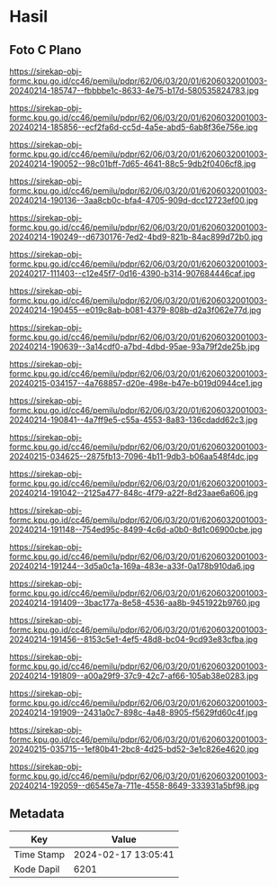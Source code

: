 # Hasil

## Foto C Plano

https://sirekap-obj-formc.kpu.go.id/cc46/pemilu/pdpr/62/06/03/20/01/6206032001003-20240214-185747--fbbbbe1c-8633-4e75-b17d-580535824783.jpg

https://sirekap-obj-formc.kpu.go.id/cc46/pemilu/pdpr/62/06/03/20/01/6206032001003-20240214-185856--ecf2fa6d-cc5d-4a5e-abd5-6ab8f36e756e.jpg

https://sirekap-obj-formc.kpu.go.id/cc46/pemilu/pdpr/62/06/03/20/01/6206032001003-20240214-190052--98c01bff-7d65-4641-88c5-9db2f0406cf8.jpg

https://sirekap-obj-formc.kpu.go.id/cc46/pemilu/pdpr/62/06/03/20/01/6206032001003-20240214-190136--3aa8cb0c-bfa4-4705-909d-dcc12723ef00.jpg

https://sirekap-obj-formc.kpu.go.id/cc46/pemilu/pdpr/62/06/03/20/01/6206032001003-20240214-190249--d6730176-7ed2-4bd9-821b-84ac899d72b0.jpg

https://sirekap-obj-formc.kpu.go.id/cc46/pemilu/pdpr/62/06/03/20/01/6206032001003-20240217-111403--c12e45f7-0d16-4390-b314-907684446caf.jpg

https://sirekap-obj-formc.kpu.go.id/cc46/pemilu/pdpr/62/06/03/20/01/6206032001003-20240214-190455--e019c8ab-b081-4379-808b-d2a3f062e77d.jpg

https://sirekap-obj-formc.kpu.go.id/cc46/pemilu/pdpr/62/06/03/20/01/6206032001003-20240214-190639--3a14cdf0-a7bd-4dbd-95ae-93a79f2de25b.jpg

https://sirekap-obj-formc.kpu.go.id/cc46/pemilu/pdpr/62/06/03/20/01/6206032001003-20240215-034157--4a768857-d20e-498e-b47e-b019d0944ce1.jpg

https://sirekap-obj-formc.kpu.go.id/cc46/pemilu/pdpr/62/06/03/20/01/6206032001003-20240214-190841--4a7ff9e5-c55a-4553-8a83-136cdadd62c3.jpg

https://sirekap-obj-formc.kpu.go.id/cc46/pemilu/pdpr/62/06/03/20/01/6206032001003-20240215-034625--2875fb13-7096-4b11-9db3-b06aa548f4dc.jpg

https://sirekap-obj-formc.kpu.go.id/cc46/pemilu/pdpr/62/06/03/20/01/6206032001003-20240214-191042--2125a477-848c-4f79-a22f-8d23aae6a606.jpg

https://sirekap-obj-formc.kpu.go.id/cc46/pemilu/pdpr/62/06/03/20/01/6206032001003-20240214-191148--754ed95c-8499-4c6d-a0b0-8d1c06900cbe.jpg

https://sirekap-obj-formc.kpu.go.id/cc46/pemilu/pdpr/62/06/03/20/01/6206032001003-20240214-191244--3d5a0c1a-169a-483e-a33f-0a178b910da6.jpg

https://sirekap-obj-formc.kpu.go.id/cc46/pemilu/pdpr/62/06/03/20/01/6206032001003-20240214-191409--3bac177a-8e58-4536-aa8b-9451922b9760.jpg

https://sirekap-obj-formc.kpu.go.id/cc46/pemilu/pdpr/62/06/03/20/01/6206032001003-20240214-191456--8153c5e1-4ef5-48d8-bc04-9cd93e83cfba.jpg

https://sirekap-obj-formc.kpu.go.id/cc46/pemilu/pdpr/62/06/03/20/01/6206032001003-20240214-191809--a00a29f9-37c9-42c7-af66-105ab38e0283.jpg

https://sirekap-obj-formc.kpu.go.id/cc46/pemilu/pdpr/62/06/03/20/01/6206032001003-20240214-191909--2431a0c7-898c-4a48-8905-f5629fd60c4f.jpg

https://sirekap-obj-formc.kpu.go.id/cc46/pemilu/pdpr/62/06/03/20/01/6206032001003-20240215-035715--1ef80b41-2bc8-4d25-bd52-3e1c826e4620.jpg

https://sirekap-obj-formc.kpu.go.id/cc46/pemilu/pdpr/62/06/03/20/01/6206032001003-20240214-192059--d6545e7a-711e-4558-8649-333931a5bf98.jpg


## Metadata

| Key        | Value               |
| ---------- | ------------------- |
| Time Stamp | 2024-02-17 13:05:41 |
| Kode Dapil | 6201                |




